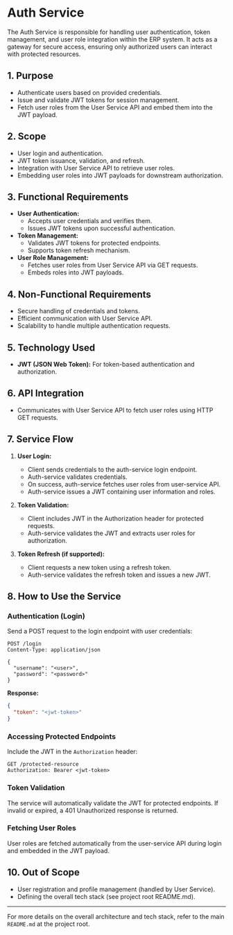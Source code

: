 # Auth Service

The Auth Service is responsible for handling user authentication, token management, and user role integration within the ERP system. It acts as a gateway for secure access, ensuring only authorized users can interact with protected resources.

## 1. Purpose

* Authenticate users based on provided credentials.
* Issue and validate JWT tokens for session management.
* Fetch user roles from the User Service API and embed them into the JWT payload.

## 2. Scope

* User login and authentication.
* JWT token issuance, validation, and refresh.
* Integration with User Service API to retrieve user roles.
* Embedding user roles into JWT payloads for downstream authorization.

## 3. Functional Requirements

* **User Authentication:**
  * Accepts user credentials and verifies them.
  * Issues JWT tokens upon successful authentication.
* **Token Management:**
  * Validates JWT tokens for protected endpoints.
  * Supports token refresh mechanism.
* **User Role Management:**
  * Fetches user roles from User Service API via GET requests.
  * Embeds roles into JWT payloads.

## 4. Non-Functional Requirements

* Secure handling of credentials and tokens.
* Efficient communication with User Service API.
* Scalability to handle multiple authentication requests.

## 5. Technology Used

* **JWT (JSON Web Token):** For token-based authentication and authorization.

## 6. API Integration

* Communicates with User Service API to fetch user roles using HTTP GET requests.

## 7. Service Flow

1. **User Login:**
   * Client sends credentials to the auth-service login endpoint.
   * Auth-service validates credentials.
   * On success, auth-service fetches user roles from user-service API.
   * Auth-service issues a JWT containing user information and roles.

2. **Token Validation:**
   * Client includes JWT in the Authorization header for protected requests.
   * Auth-service validates the JWT and extracts user roles for authorization.

3. **Token Refresh (if supported):**
   * Client requests a new token using a refresh token.
   * Auth-service validates the refresh token and issues a new JWT.

## 8. How to Use the Service

### Authentication (Login)

Send a POST request to the login endpoint with user credentials:

```http
POST /login
Content-Type: application/json

{
  "username": "<user>",
  "password": "<password>"
}
```

**Response:**

```json
{
  "token": "<jwt-token>"
}
```

### Accessing Protected Endpoints

Include the JWT in the `Authorization` header:

```http
GET /protected-resource
Authorization: Bearer <jwt-token>
```

### Token Validation

The service will automatically validate the JWT for protected endpoints. If invalid or expired, a 401 Unauthorized response is returned.

### Fetching User Roles

User roles are fetched automatically from the user-service API during login and embedded in the JWT payload.

## 10. Out of Scope

* User registration and profile management (handled by User Service).
* Defining the overall tech stack (see project root README.md).

***

For more details on the overall architecture and tech stack, refer to the main `README.md` at the project root.
